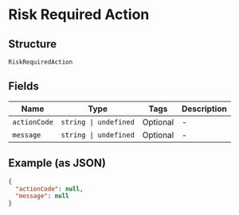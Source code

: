 
# Risk Required Action

## Structure

`RiskRequiredAction`

## Fields

| Name | Type | Tags | Description |
|  --- | --- | --- | --- |
| `actionCode` | `string \| undefined` | Optional | - |
| `message` | `string \| undefined` | Optional | - |

## Example (as JSON)

```json
{
  "actionCode": null,
  "message": null
}
```

